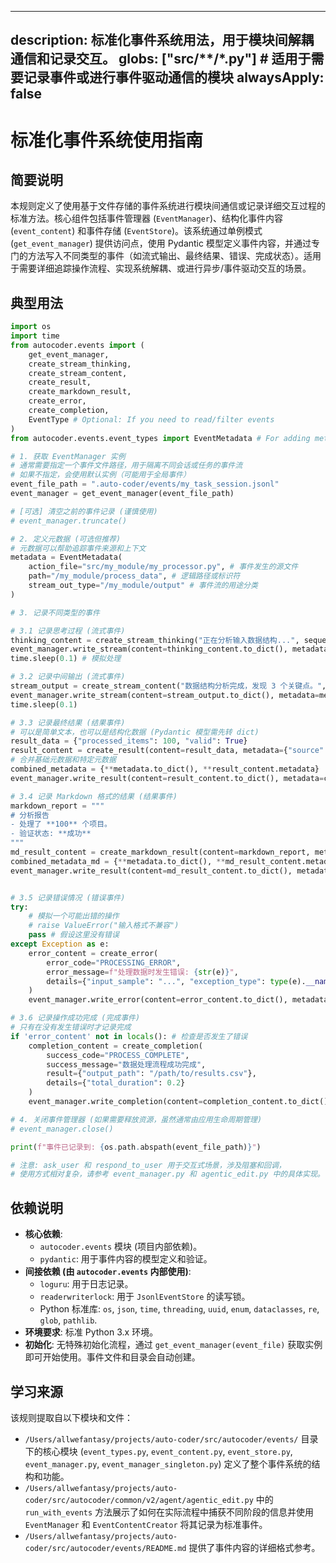 
---
description: 标准化事件系统用法，用于模块间解耦通信和记录交互。
globs: ["src/**/*.py"] # 适用于需要记录事件或进行事件驱动通信的模块
alwaysApply: false
---

# 标准化事件系统使用指南

## 简要说明
本规则定义了使用基于文件存储的事件系统进行模块间通信或记录详细交互过程的标准方法。核心组件包括事件管理器 (`EventManager`)、结构化事件内容 (`event_content`) 和事件存储 (`EventStore`)。该系统通过单例模式 (`get_event_manager`) 提供访问点，使用 Pydantic 模型定义事件内容，并通过专门的方法写入不同类型的事件（如流式输出、最终结果、错误、完成状态）。适用于需要详细追踪操作流程、实现系统解耦、或进行异步/事件驱动交互的场景。

## 典型用法
```python
import os
import time
from autocoder.events import (
    get_event_manager,
    create_stream_thinking,
    create_stream_content,
    create_result,
    create_markdown_result,
    create_error,
    create_completion,
    EventType # Optional: If you need to read/filter events
)
from autocoder.events.event_types import EventMetadata # For adding metadata

# 1. 获取 EventManager 实例
# 通常需要指定一个事件文件路径，用于隔离不同会话或任务的事件流
# 如果不指定，会使用默认实例（可能用于全局事件）
event_file_path = ".auto-coder/events/my_task_session.jsonl"
event_manager = get_event_manager(event_file_path)

# [可选] 清空之前的事件记录 (谨慎使用)
# event_manager.truncate()

# 2. 定义元数据 (可选但推荐)
# 元数据可以帮助追踪事件来源和上下文
metadata = EventMetadata(
    action_file="src/my_module/my_processor.py", # 事件发生的源文件
    path="/my_module/process_data", # 逻辑路径或标识符
    stream_out_type="/my_module/output" # 事件流的用途分类
)

# 3. 记录不同类型的事件

# 3.1 记录思考过程 (流式事件)
thinking_content = create_stream_thinking("正在分析输入数据结构...", sequence=1)
event_manager.write_stream(content=thinking_content.to_dict(), metadata=metadata.to_dict())
time.sleep(0.1) # 模拟处理

# 3.2 记录中间输出 (流式事件)
stream_output = create_stream_content("数据结构分析完成，发现 3 个关键点。", sequence=2)
event_manager.write_stream(content=stream_output.to_dict(), metadata=metadata.to_dict())
time.sleep(0.1)

# 3.3 记录最终结果 (结果事件)
# 可以是简单文本，也可以是结构化数据 (Pydantic 模型需先转 dict)
result_data = {"processed_items": 100, "valid": True}
result_content = create_result(content=result_data, metadata={"source": "data_processor"})
# 合并基础元数据和特定元数据
combined_metadata = {**metadata.to_dict(), **result_content.metadata}
event_manager.write_result(content=result_content.to_dict(), metadata=combined_metadata)

# 3.4 记录 Markdown 格式的结果 (结果事件)
markdown_report = """
# 分析报告
- 处理了 **100** 个项目。
- 验证状态: **成功**
"""
md_result_content = create_markdown_result(content=markdown_report, metadata={"report_version": "1.0"})
combined_metadata_md = {**metadata.to_dict(), **md_result_content.metadata}
event_manager.write_result(content=md_result_content.to_dict(), metadata=combined_metadata_md)


# 3.5 记录错误情况 (错误事件)
try:
    # 模拟一个可能出错的操作
    # raise ValueError("输入格式不兼容")
    pass # 假设这里没有错误
except Exception as e:
    error_content = create_error(
        error_code="PROCESSING_ERROR",
        error_message=f"处理数据时发生错误: {str(e)}",
        details={"input_sample": "...", "exception_type": type(e).__name__}
    )
    event_manager.write_error(content=error_content.to_dict(), metadata=metadata.to_dict())

# 3.6 记录操作成功完成 (完成事件)
# 只有在没有发生错误时才记录完成
if 'error_content' not in locals(): # 检查是否发生了错误
    completion_content = create_completion(
        success_code="PROCESS_COMPLETE",
        success_message="数据处理流程成功完成",
        result={"output_path": "/path/to/results.csv"},
        details={"total_duration": 0.2}
    )
    event_manager.write_completion(content=completion_content.to_dict(), metadata=metadata.to_dict())

# 4. 关闭事件管理器 (如果需要释放资源，虽然通常由应用生命周期管理)
# event_manager.close()

print(f"事件已记录到: {os.path.abspath(event_file_path)}")

# 注意: ask_user 和 respond_to_user 用于交互式场景，涉及阻塞和回调，
# 使用方式相对复杂，请参考 event_manager.py 和 agentic_edit.py 中的具体实现。
```

## 依赖说明
- **核心依赖**:
    - `autocoder.events` 模块 (项目内部依赖)。
    - `pydantic`: 用于事件内容的模型定义和验证。
- **间接依赖 (由 `autocoder.events` 内部使用)**:
    - `loguru`: 用于日志记录。
    - `readerwriterlock`: 用于 `JsonlEventStore` 的读写锁。
    - Python 标准库: `os`, `json`, `time`, `threading`, `uuid`, `enum`, `dataclasses`, `re`, `glob`, `pathlib`.
- **环境要求**: 标准 Python 3.x 环境。
- **初始化**: 无特殊初始化流程，通过 `get_event_manager(event_file)` 获取实例即可开始使用。事件文件和目录会自动创建。

## 学习来源
该规则提取自以下模块和文件：
- `/Users/allwefantasy/projects/auto-coder/src/autocoder/events/` 目录下的核心模块 (`event_types.py`, `event_content.py`, `event_store.py`, `event_manager.py`, `event_manager_singleton.py`) 定义了整个事件系统的结构和功能。
- `/Users/allwefantasy/projects/auto-coder/src/autocoder/common/v2/agent/agentic_edit.py` 中的 `run_with_events` 方法展示了如何在实际流程中捕获不同阶段的信息并使用 `EventManager` 和 `EventContentCreator` 将其记录为标准事件。
- `/Users/allwefantasy/projects/auto-coder/src/autocoder/events/README.md` 提供了事件内容的详细格式参考。

